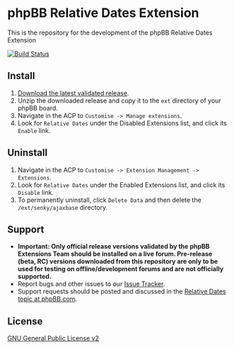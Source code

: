 # phpBB Relative Dates Extension

This is the repository for the development of the phpBB Relative Dates Extension

[![Build Status](https://travis-ci.org/Senky/phpbb-ext-relativedates.svg?branch=master)](https://travis-ci.org/Senky/phpbb-ext-relativedates)

## Install

1. [Download the latest validated release](https://www.phpbb.com/customise/db/extension/relative_dates/).
2. Unzip the downloaded release and copy it to the `ext` directory of your phpBB board.
3. Navigate in the ACP to `Customise -> Manage extensions`.
4. Look for `Relative Dates` under the Disabled Extensions list, and click its `Enable` link.

## Uninstall

1. Navigate in the ACP to `Customise -> Extension Management -> Extensions`.
2. Look for `Relative Dates` under the Enabled Extensions list, and click its `Disable` link.
3. To permanently uninstall, click `Delete Data` and then delete the `/ext/senky/ajaxbase` directory.

## Support

* **Important: Only official release versions validated by the phpBB Extensions Team should be installed on a live forum. Pre-release (beta, RC) versions downloaded from this repository are only to be used for testing on offline/development forums and are not officially supported.**
* Report bugs and other issues to our [Issue Tracker](https://github.com/Senky/phpbb-ext-relative-dates/issues).
* Support requests should be posted and discussed in the [Relative Dates topic at phpBB.com](https://www.phpbb.com/customise/db/extension/relative_dates/support).

## License
[GNU General Public License v2](http://opensource.org/licenses/GPL-2.0)
